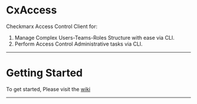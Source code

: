 # CxAccess
Checkmarx Access Control Client for:
1. Manage Complex Users-Teams-Roles Structure with ease via CLI.
2. Perform Access Control Administrative tasks via CLI.

---

# Getting Started
To get started, Please visit the [wiki](https://github.com/checkmarx-ts/CxAccess/wiki/home)

---
